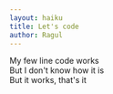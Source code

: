 ```yaml
---
layout: haiku
title: Let's code 
author: Ragul
---
```

My few line code works <br>
But I don't know how it is <br> 
But it works, that's it <br>